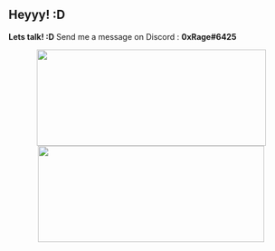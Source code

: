 ## Heyyy! :D

<b>Lets talk! :D</b> Send me a message on Discord : <b>0xRage#6425</b>

<div align="center">
  <a href="https://github.com/AfonsoBatista7">
  <img align="center" height="170em" width="405em" src="https://github-readme-stats.vercel.app/api?username=AfonsoBatista7&count_private=true&show_icons=true&theme=tokyonight&include_all_commits=true&hide_rank=true&custom_title=My GitHub Stats"/>
  <img align="center" height="170em" width="400em" src="https://github-readme-stats.vercel.app/api/top-langs/?username=AfonsoBatista7&layout=compact&theme=tokyonight&include_all_commits=true&count_private=true"/>
</div>
